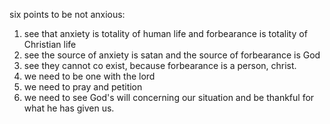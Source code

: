 six points to be not anxious:
1. see that anxiety is totality of human life and forbearance is totality of Christian life
2. see the source of anxiety is satan and the source of forbearance is God
3. see they cannot co exist, because forbearance is a person, christ.
4. we need to be one with the lord
5. we need to pray and petition
6. we need to see God's will concerning our situation and be thankful for what he has given us.

